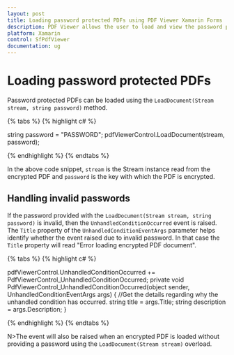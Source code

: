 ```yaml
---
layout: post
title: Loading password protected PDFs using PDF Viewer Xamarin Forms | Syncfusion
description: PDF Viewer allows the user to load and view the password protected PDF documents
platform: Xamarin
control: SfPdfViewer
documentation: ug
---
```


# Loading password protected PDFs

Password protected PDFs can be loaded using the `LoadDocument(Stream stream, string password)` method. 

{% tabs %}
{% highlight c# %}

string password = "PASSWORD";
pdfViewerControl.LoadDocument(stream, password);

{% endhighlight %}
{% endtabs %}

In the above code snippet, `stream` is the Stream instance read from the encrypted PDF and `password` is the key with which the PDF is encrypted. 


## Handling invalid passwords

If the password provided with the `LoadDocument(Stream stream, string password)` is invalid, then the `UnhandledConditionOccurred` event is raised. The `Title` property of the `UnhandledConditionEventArgs` parameter helps identify whether the event raised due to invalid password. In that case the `Title` property will read "Error loading encrypted PDF document". 

{% tabs %}
{% highlight c# %}

pdfViewerControl.UnhandledConditionOccurred += PdfViewerControl_UnhandledConditionOccurred;
private void PdfViewerControl_UnhandledConditionOccurred(object sender, UnhandledConditionEventArgs args)
{
	//Get the details regarding why the unhandled condition has occurred. 
    string title = args.Title;
    string description = args.Description;
}

{% endhighlight %}
{% endtabs %}

N>The event will also be raised when an encrypted PDF is loaded without providing a password using the `LoadDocument(Stream stream)` overload.        

